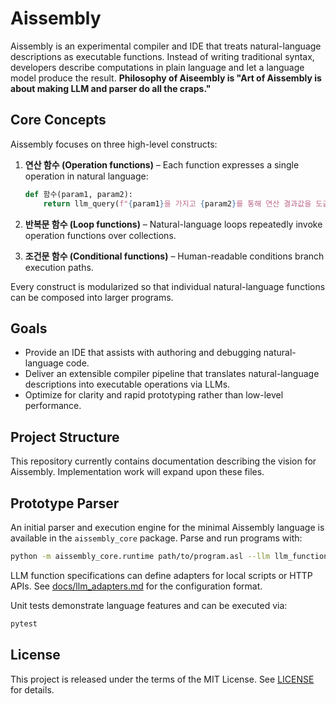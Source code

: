 # Aissembly

Aissembly is an experimental compiler and IDE that treats natural-language descriptions as executable functions. Instead of writing traditional syntax, developers describe computations in plain language and let a language model produce the result. **Philosophy of Aiseembly is "Art of Aissembly is about making LLM and parser do all the craps."**

## Core Concepts

Aissembly focuses on three high-level constructs:

1. **연산 함수 (Operation functions)** – Each function expresses a single operation in natural language:

   ```python
   def 함수(param1, param2):
       return llm_query(f"{param1}을 가지고 {param2}를 통해 연산 결과값을 도출한다.")
   ```

2. **반복문 함수 (Loop functions)** – Natural-language loops repeatedly invoke operation functions over collections.

3. **조건문 함수 (Conditional functions)** – Human-readable conditions branch execution paths.

Every construct is modularized so that individual natural-language functions can be composed into larger programs.

## Goals

- Provide an IDE that assists with authoring and debugging natural-language code.
- Deliver an extensible compiler pipeline that translates natural-language descriptions into executable operations via LLMs.
- Optimize for clarity and rapid prototyping rather than low-level performance.

## Project Structure

This repository currently contains documentation describing the vision for Aissembly. Implementation work will expand upon these files.

## Prototype Parser

An initial parser and execution engine for the minimal Aissembly language is
available in the `aissembly_core` package. Parse and run programs with:

```bash
python -m aissembly_core.runtime path/to/program.asl --llm llm_functions.json
```

LLM function specifications can define adapters for local scripts or HTTP APIs.
See [docs/llm_adapters.md](docs/llm_adapters.md) for the configuration format.

Unit tests demonstrate language features and can be executed via:

```bash
pytest
```

## License

This project is released under the terms of the MIT License. See [LICENSE](LICENSE) for details.

